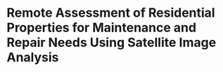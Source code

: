 # Remote Assessment of Residential Properties for Maintenance and Repair Needs Using Satellite Image Analysis


